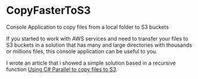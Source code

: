 # CopyFasterToS3
Console Application to copy files from a local folder to S3 buckets

If you started to work with AWS services and need to transfer your files to S3 buckets in a solution that has many and large directories with thousands or millions files, this console application can be useful to you. 

I wrote an article that i showed a simple solution based in a recursive function [Using C# Parallel to copy files to S3](http://aragostinho.github.io/2015/03/11/using-c-parallel-to-copy-files-to-s3.html).





